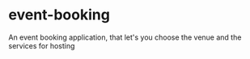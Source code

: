 # event-booking
An event booking application, that let's you choose the venue and the services for hosting
